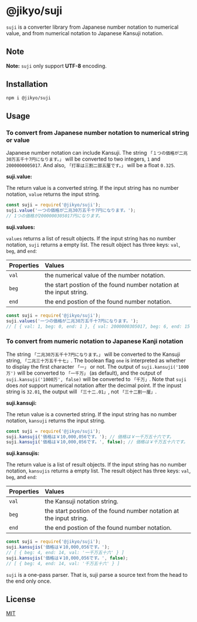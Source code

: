 # @jikyo/suji

`suji` is a converter library from Japanese number notation to numerical value, and from numerical notation to Japanese Kansuji notation.

## Note

**Note:** `suji` only support **UTF-8** encoding.

## Installation

```sh
npm i @jikyo/suji
```

## Usage

### To convert from Japanese number notation to numerical string or value

Japanese number notation can include Kansuji.
The string `「１つの価格が二兆30万五千十7円になります。」` will be converted to two integers, `1` and `2000000005017`.
And also, `「打率は三割二部五厘です。」`  will be a float `0.325`.

**suji.value:**

The return value is a converted string.
If the input string has no number notation, `value` returns the input string.

```js
const suji = require('@jikyo/suji');
suji.value('一つの価格が二兆30万五千十7円になります。');
// 1つの価格が2000000305017円になります。
```

**suji.values:**

`values` returns a list of result objects.
If the input string has no number notation,
`suji` returns a empty list.
The result object has three keys: `val`, `beg`, and `end`:

| Properties | Values |
| :--------  | :----- |
| `val`      | the numerical value of the number notation. |
| `beg`      | the start postion of the found number notation at the input string. |
| `end`      | the end postion of the found number notation. |

```js
const suji = require('@jikyo/suji');
suji.values('一つの価格が二兆30万五千十7円になります。');
// [ { val: 1, beg: 0, end: 1 }, { val: 2000000305017, beg: 6, end: 15 } ]
```

### To convert from numeric notation to Japanese Kanji notation

The string `「二兆30万五千十7円になります。」` will be converted to the Kansuji string, `「二兆三十万五千十七」`.
The boolean flag `one` is interpreted as whether to display the first character `「一」` or not.
The output of `suji.kansuji('1000万')` will be converted to `「一千万」` (as default),
and the output of `suji.kansuji('1000万', false)` will be converted to `「千万」`.
Note that `suji` does *not* support numerical notation after the decimal point.
If the inpust string is `32.01`, the output will `「三十二.01」`, not `「三十二割一厘」`.

**suji.kansuji:**

The retun value is a covnerted string.
If the input string has no number notation, `kansuji` returns the input string.

```js
const suji = require('@jikyo/suji');
suji.kansuji('価格は￥10,000,056です。'); // 価格は￥一千万五十六です。
suji.kansuji('価格は￥10,000,056です。', false); // 価格は￥千万五十六です。
```

**suji.kansujis:**

The return value is a list of result objects.
If the input string has no number notation, `kansujis` returns a empty list.
The result object has three keys: `val`, `beg`, and `end`:

| Properties | Values |
| :--------  | :----- |
| `val`      | the Kansuji notation string. |
| `beg`      | the start postion of the found number notation at the input string. |
| `end`      | the end postion of the found number notation. |

```js
const suji = require('@jikyo/suji');
suji.kansujis('価格は￥10,000,056です。');
// [ { beg: 4, end: 14, val: '一千万五十六' } ]
suji.kansujis('価格は￥10,000,056です。', false);
// [ { beg: 4, end: 14, val: '千万五十六' } ]
```

`suji` is a one-pass parser.
That is, suji parse a source text from the head to the end only once.

## License

[MIT](LICENSE)
